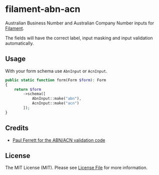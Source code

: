 # filament-abn-acn
Australian Business Number and Australian Company Number inputs for [Filament](https://filamentphp.com). 

The fields will have the correct label, input masking and input validation automatically.

## Usage

With your form schema use `AbnInput` or `AcnInput`.

```php
public static function form(Form $form): Form
{
    return $form
        ->schema([
            AbnInput::make("abn"),
            AcnInput::make("acn")
        ]);
}
```

## Credits

- [Paul Ferrett for the ABN/ACN validation code](https://gist.github.com/paulferrett/8141303)

## License

The MIT License (MIT). Please see [License File](LICENSE.md) for more information.
